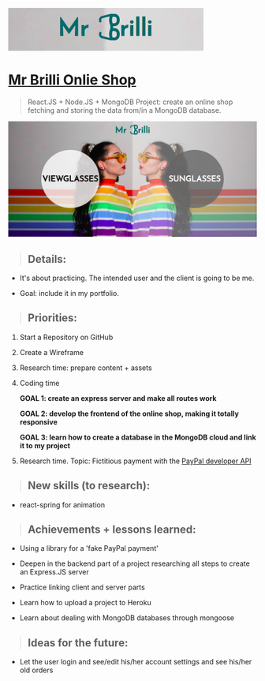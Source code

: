 ![](/screenshots/screenshot-logo.png)

# <a href="https://mr-brilli-shop.herokuapp.com/">Mr Brilli Onlie Shop</a>

> React.JS + Node.JS + MongoDB Project: create an online shop fetching and storing the data from/in a MongoDB database.

![](/screenshots/screenshot-display.png)

> ## Details:

- It's about practicing. The intended user and the client is going to be me. 

- Goal: include it in my portfolio.

> ## Priorities:

1. Start a Repository on GitHub
2. Create a Wireframe
3. Research time: prepare content + assets
4. Coding time

    **GOAL 1: create an express server and make all routes work**

    **GOAL 2: develop the frontend of the online shop, making it totally responsive**

    **GOAL 3: learn how to create a database in the MongoDB cloud and link it to my project**
    
6. Research time. Topic: Fictitious payment with the <a href="https://developer.paypal.com/classic-home/">PayPal developer API</a>

> ## New skills (to research):

- react-spring for animation

> ## Achievements + lessons learned:

- Using a library for a 'fake PayPal payment'

- Deepen in the backend part of a project researching all steps to create an Express.JS server

- Practice linking client and server parts

- Learn how to upload a project to Heroku

- Learn about dealing with MongoDB databases through mongoose

> ## Ideas for the future:

- Let the user login and see/edit his/her account settings and see his/her old orders